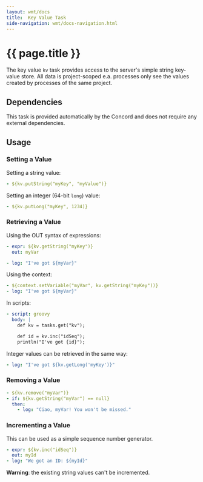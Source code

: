 ```yaml
---
layout: wmt/docs
title:  Key Value Task
side-navigation: wmt/docs-navigation.html
---
```


# {{ page.title }}

The key value `kv` task provides access to the server's simple string
key-value store. All data is project-scoped e.a. processes only see the values
created by processes of the same project.

## Dependencies

This task is provided automatically by the Concord and does not
require any external dependencies.

## Usage

### Setting a Value

Setting a string value:
```yaml
- ${kv.putString("myKey", "myValue")}
```

Setting an integer (64-bit `long`) value:
```yaml
- ${kv.putLong("myKey", 1234)}
```

### Retrieving a Value

Using the OUT syntax of expressions:

```yaml
- expr: ${kv.getString("myKey")}
  out: myVar

- log: "I've got ${myVar}"
```

Using the context:

```yaml
- ${context.setVariable("myVar", kv.getString("myKey"))}
- log: "I've got ${myVar}"
```

In scripts:

```yaml
- script: groovy
  body: |
    def kv = tasks.get("kv");

    def id = kv.inc("idSeq");
    println("I've got {id}");
```

Integer values can be retrieved in the same way:

```yaml
- log: "I've got ${kv.getLong('myKey')}"
```

### Removing a Value

```yaml
- ${kv.remove("myVar")}
- if: ${kv.getString("myVar") == null}
  then:
    - log: "Ciao, myVar! You won't be missed."
```

### Incrementing a Value

This can be used as a simple sequence number generator.

```yaml
- expr: ${kv.inc("idSeq")}
  out: myId
- log: "We got an ID: ${myId}"
```

**Warning**: the existing string values can't be incremented.
